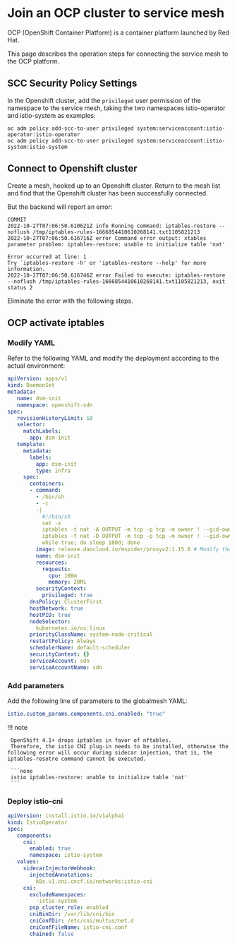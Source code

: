 # Join an OCP cluster to service mesh

OCP (OpenShift Container Platform) is a container platform launched by Red Hat.

This page describes the operation steps for connecting the service mesh to the OCP platform.

## SCC Security Policy Settings

In the Openshift cluster, add the `privileged` user permission of the namespace to the service mesh, taking the two namespaces istio-operator and istio-system as examples:

```shell
oc adm policy add-scc-to-user privileged system:serviceaccount:istio-operator:istio-operator
oc adm policy add-scc-to-user privileged system:serviceaccount:istio-system:istio-system
```

## Connect to Openshift cluster

Create a mesh, hooked up to an Openshift cluster. Return to the mesh list and find that the Openshift cluster has been successfully connected.



But the backend will report an error:

```none
COMMIT
2022-10-27T07:06:50.610621Z info Running command: iptables-restore --noflush /tmp/iptables-rules-1666854410610268141.txt1105821213
2022-10-27T07:06:50.616716Z error Command error output: xtables parameter problem: iptables-restore: unable to initialize table 'nat'

Error occurred at line: 1
Try `iptables-restore -h' or 'iptables-restore --help' for more information.
2022-10-27T07:06:50.616746Z error Failed to execute: iptables-restore --noflush /tmp/iptables-rules-1666854410610268141.txt1105821213, exit status 2
```

Eliminate the error with the following steps.

## OCP activate iptables

### Modify YAML

Refer to the following YAML and modify the deployment according to the actual environment:

```yaml
apiVersion: apps/v1
kind: DaemonSet
metadata:
   name: dsm-init
   namespace: openshift-sdn
spec:
   revisionHistoryLimit: 10
   selector:
     matchLabels:
       app: dsm-init
   template:
     metadata:
       labels:
         app: dsm-init
         type: infra
     spec:
       containers:
       - command:
         - /bin/sh
         - -c
         -|
           #!/bin/sh
           set -x
           iptables -t nat -A OUTPUT -m tcp -p tcp -m owner ! --gid-owner 1337 -j REDIRECT --to-ports 15006
           iptables -t nat -D OUTPUT -m tcp -p tcp -m owner ! --gid-owner 1337 -j REDIRECT --to-ports 15006
           while true; do sleep 100d; done
         image: release.daocloud.io/mspider/proxyv2:1.15.0 # Modify the mirror address of the proxy
         name: dsm-init
         resources:
           requests:
             cpu: 100m
             memory: 20Mi
         securityContext:
           privileged: true
       dnsPolicy: ClusterFirst
       hostNetwork: true
       hostPID: true
       nodeSelector:
         kubernetes.io/os:linux
       priorityClassName: system-node-critical
       restartPolicy: Always
       schedulerName: default-scheduler
       securityContext: {}
       serviceAccount: sdn
       serviceAccountName: sdn
```

### Add parameters

Add the following line of parameters to the globalmesh YAML:

```yaml
istio.custom_params.components.cni.enabled: "true"
```

!!! note

     OpenShift 4.1+ drops iptables in favor of nftables.
     Therefore, the istio CNI plug-in needs to be installed, otherwise the following error will occur during sidecar injection, that is, the iptables-resotre command cannot be executed.

     ```none
     istio iptables-restore: unable to initialize table 'nat'
     ```

### Deploy istio-cni

```yaml
apiVersion: install.istio.io/v1alpha1
kind: IstioOperator
spec:
   components:
     cni:
       enabled: true
       namespace: istio-system
   values:
     sidecarInjectorWebhook:
       injectedAnnotations:
         k8s.v1.cni.cncf.io/networks:istio-cni
     cni:
       excludeNamespaces:
         -istio-system
       psp_cluster_role: enabled
       cniBinDir: /var/lib/cni/bin
       cniConfDir: /etc/cni/multus/net.d
       cniConfFileName: istio-cni.conf
       chained: false
```